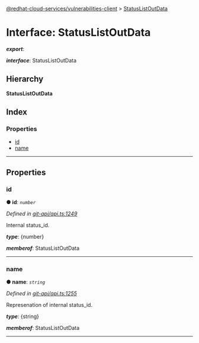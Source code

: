 [@redhat-cloud-services/vulnerabilities-client](../README.md) > [StatusListOutData](../interfaces/statuslistoutdata.md)

# Interface: StatusListOutData

*__export__*: 

*__interface__*: StatusListOutData

## Hierarchy

**StatusListOutData**

## Index

### Properties

* [id](statuslistoutdata.md#id)
* [name](statuslistoutdata.md#name)

---

## Properties

<a id="id"></a>

###  id

**● id**: *`number`*

*Defined in [git-api/api.ts:1249](https://github.com/RedHatInsights/javascript-clients/blob/master/packages/vulnerabilities/git-api/api.ts#L1249)*

Internal status\_id.

*__type__*: {number}

*__memberof__*: StatusListOutData

___
<a id="name"></a>

###  name

**● name**: *`string`*

*Defined in [git-api/api.ts:1255](https://github.com/RedHatInsights/javascript-clients/blob/master/packages/vulnerabilities/git-api/api.ts#L1255)*

Represenation of internal status\_id.

*__type__*: {string}

*__memberof__*: StatusListOutData

___

